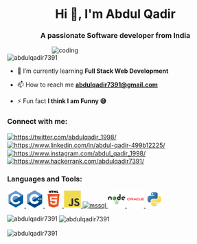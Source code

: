 
<h1 align="center">Hi 👋, I'm Abdul Qadir</h1>
<h3 align="center">A passionate Software developer from India</h3>

<img align="right" alt="coding" width="400" src="https://miro.medium.com/v2/resize:fit:828/format:webp/1*KnV1cBSw-kWyh7Y6XEEzrA.jpeg">

<p align="left"> <img src="https://komarev.com/ghpvc/?username=abdulqadir7391&label=Profile%20views&color=0e75b6&style=flat" alt="abdulqadir7391" /> </p>

- 🌱 I’m currently learning **Full Stack Web Development**

- 📫 How to reach me **abdulqadir7391@gmail.com**

- ⚡ Fun fact **I think I am Funny 😅**

<h3 align="left">Connect with me:</h3>
<p align="left">
<a href="https://twitter.com/abdulqadir_1998/" target="blank"><img align="center" src="https://raw.githubusercontent.com/rahuldkjain/github-profile-readme-generator/master/src/images/icons/Social/twitter.svg" alt="https://twitter.com/abdulqadir_1998/" height="30" width="40" /></a>
<a href="https://www.linkedin.com/in/abdul-qadir-499b12225/" target="blank"><img align="center" src="https://raw.githubusercontent.com/rahuldkjain/github-profile-readme-generator/master/src/images/icons/Social/linked-in-alt.svg" alt="https://www.linkedin.com/in/abdul-qadir-499b12225/" height="30" width="40" /></a>
<a href="https://www.instagram.com/abdul_qadir_1998/" target="blank"><img align="center" src="https://raw.githubusercontent.com/rahuldkjain/github-profile-readme-generator/master/src/images/icons/Social/instagram.svg" alt="https://www.instagram.com/abdul_qadir_1998/" height="30" width="40" /></a>
<a href="https://www.hackerrank.com/abdulqadir7391/" target="blank"><img align="center" src="https://raw.githubusercontent.com/rahuldkjain/github-profile-readme-generator/master/src/images/icons/Social/hackerrank.svg" alt="https://www.hackerrank.com/abdulqadir7391/" height="30" width="40" /></a>
</p>

<h3 align="left">Languages and Tools:</h3>
<p align="left"> <a href="https://www.cprogramming.com/" target="_blank" rel="noreferrer"> <img src="https://raw.githubusercontent.com/devicons/devicon/master/icons/c/c-original.svg" alt="c" width="40" height="40"/> </a> <a href="https://www.w3schools.com/cpp/" target="_blank" rel="noreferrer"> <img src="https://raw.githubusercontent.com/devicons/devicon/master/icons/cplusplus/cplusplus-original.svg" alt="cplusplus" width="40" height="40"/> </a> <a href="https://www.w3.org/html/" target="_blank" rel="noreferrer"> <img src="https://raw.githubusercontent.com/devicons/devicon/master/icons/html5/html5-original-wordmark.svg" alt="html5" width="40" height="40"/> </a> <a href="https://developer.mozilla.org/en-US/docs/Web/JavaScript" target="_blank" rel="noreferrer"> <img src="https://raw.githubusercontent.com/devicons/devicon/master/icons/javascript/javascript-original.svg" alt="javascript" width="40" height="40"/> </a> <a href="https://www.microsoft.com/en-us/sql-server" target="_blank" rel="noreferrer"> <img src="https://www.svgrepo.com/show/303229/microsoft-sql-server-logo.svg" alt="mssql" width="40" height="40"/> </a> <a href="https://nodejs.org" target="_blank" rel="noreferrer"> <img src="https://raw.githubusercontent.com/devicons/devicon/master/icons/nodejs/nodejs-original-wordmark.svg" alt="nodejs" width="40" height="40"/> </a> <a href="https://www.oracle.com/" target="_blank" rel="noreferrer"> <img src="https://raw.githubusercontent.com/devicons/devicon/master/icons/oracle/oracle-original.svg" alt="oracle" width="40" height="40"/> </a> <a href="https://www.python.org" target="_blank" rel="noreferrer"> <img src="https://raw.githubusercontent.com/devicons/devicon/master/icons/python/python-original.svg" alt="python" width="40" height="40"/> </a> </p>

<p><img align="left" src="https://github-readme-stats.vercel.app/api/top-langs?username=abdulqadir7391&show_icons=true&locale=en&layout=compact" alt="abdulqadir7391" /></p>

<p>&nbsp;<img align="center" src="https://github-readme-stats.vercel.app/api?username=abdulqadir7391&show_icons=true&locale=en" alt="abdulqadir7391" /></p>

<p><img align="center" src="https://github-readme-streak-stats.herokuapp.com/?user=abdulqadir7391&" alt="abdulqadir7391" /></p>
